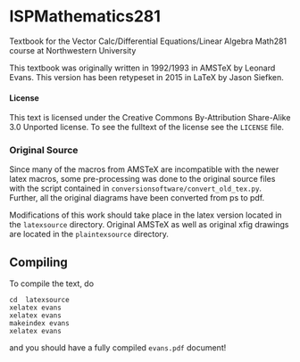 # ISPMathematics281
Textbook for the Vector Calc/Differential Equations/Linear Algebra 
Math281 course at Northwestern University

This textbook was originally written in 1992/1993 in AMSTeX
by Leonard Evans.  This version has been retypeset in 2015 in
LaTeX by Jason Siefken.

#### License
This text is licensed under the Creative Commons By-Attribution
Share-Alike 3.0 Unported license.  To see the fulltext of the 
license see the `LICENSE` file.

### Original Source
Since many of the macros from AMSTeX are incompatible with
the newer latex macros, some pre-processing was done to the original
source files with the script contained in `conversionsoftware/convert_old_tex.py`.
Further, all the original diagrams have been converted from ps to pdf.

Modifications of this work should take place in the latex
version located in the `latexsource` directory.  Original
AMSTeX as well as original xfig drawings are located in
the `plaintexsource` directory.

## Compiling
To compile the text, do

	cd  latexsource
	xelatex evans
	xelatex evans
	makeindex evans
	xelatex evans

and you should have a fully compiled `evans.pdf` document!
